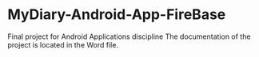 # MyDiary-Android-App-FireBase
 Final project for Android Applications discipline
 The documentation of the project is located in the Word file.

